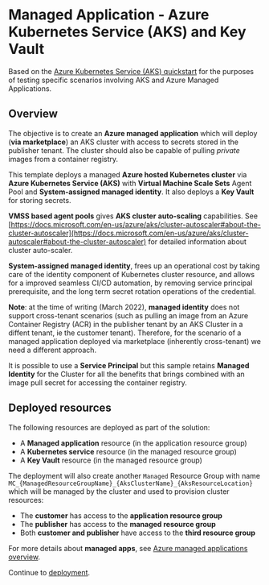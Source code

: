 # Managed Application - Azure Kubernetes Service (AKS) and Key Vault

Based on the [Azure Kubernetes Service (AKS) quickstart](https://github.com/Azure/azure-quickstart-templates/tree/master/quickstarts/microsoft.kubernetes/aks-vmss-systemassigned-identity#azure-kubernetes-service-aks) for the purposes of testing specific scenarios involving AKS and Azure Managed Applications.

## Overview

The objective is to create an **Azure managed application** which will deploy (**via marketplace**) an AKS cluster with access to secrets stored in the publisher tenant. The cluster should also be capable of pulling *private* images from a container registry.

This template deploys a managed **Azure hosted Kubernetes cluster** via **Azure Kubernetes Service (AKS)** with **Virtual Machine Scale Sets** Agent Pool and **System-assigned managed identity**. It also deploys a **Key Vault** for storing secrets.

**VMSS based agent pools** gives **AKS cluster** **auto-scaling** capabilities.
See [https://docs.microsoft.com/en-us/azure/aks/cluster-autoscaler#about-the-cluster-autoscaler](https://docs.microsoft.com/en-us/azure/aks/cluster-autoscaler#about-the-cluster-autoscaler) for detailed information about cluster auto-scaler.

**System-assigned managed identity**, frees up an operational cost by taking care of the identity component of Kubernetes cluster resource, and allows for a improved seamless CI/CD automation, by removing service principal prerequisite, and the long term secret rotation operations of the credential.  

**Note**: at the time of writing (March 2022), **managed identity** does not support cross-tenant scenarios (such as pulling an image from an Azure Container Registry (ACR) in the publisher tenant by an AKS Cluster in a diffent tenant, ie the customer tenant). Therefore, for the scenario of a managed application deployed via marketplace (inherently cross-tenant) we need a different approach.

It is possible to use a **Service Principal** but this sample retains **Managed Identity** for the Cluster for all the benefits that brings combined with an image pull secret for accessing the container registry.

## Deployed resources

The following resources are deployed as part of the solution:

* A **Managed application** resource (in the application resource group)
* A **Kubernetes service** resource (in the managed resource group)
* A **Key Vault** resource (in the managed resource group)

The deployment will also create another `Managed` Resource Group with name `MC_{ManagedResourceGroupName}_{AksClusterName}_{AksResourceLocation}` which will be managed by the cluster and used to provision cluster resources:

* The **customer** has access to the **application resource group**
* The **publisher** has access to the **managed resource group**
* Both **customer and publisher** have access to the **third resource group**

For more details about **managed apps**, see [Azure managed applications overview](https://docs.microsoft.com/azure/azure-resource-manager/managed-applications/overview).

Continue to [deployment](./docs/deploy.md).
